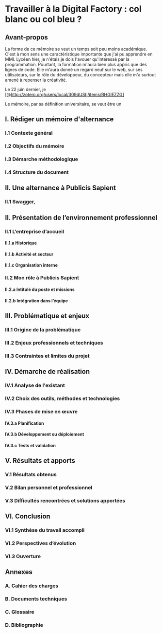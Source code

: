 # Travailler à la Digital Factory : col blanc ou col bleu ?
## Avant-propos
La forme de ce mémoire se veut un temps soit peu moins académique. C'est à mon sens une caractéristique importante que j'ai pu apprendre en MMI. Lycéen hier, je n'étais je dois l'avouer qu'intéressé par la programmation. Pourtant, la formation m'aura bien plus appris que des lignes de code. Elle m'aura donné un regard neuf sur le web, sur ses utilisateurs, sur le rôle du développeur, du concepteur mais elle m'a surtout amené à repenser la créativité. 

Le 22 juin dernier, je [@http://zotero.org/users/local/309dUStj/items/RHGIEZZG]









Le mémoire, par sa définition universitaire, se veut être un 










## I. Rédiger un mémoire d'alternance
### I.1 Contexte général  
### I.2 Objectifs du mémoire  
### I.3 Démarche méthodologique  
### I.4 Structure du document

## II. Une alternance à Publicis Sapient
### II.1 Swagger, 

## II. Présentation de l’environnement professionnel

### II.1 L’entreprise d’accueil  
#### II.1.a Historique  
#### II.1.b Activité et secteur  
#### II.1.c Organisation interne  

### II.2 Mon rôle à Publicis Sapient 
#### II.2.a Intitulé du poste et missions  
#### II.2.b Intégration dans l’équipe  

## III. Problématique et enjeux

### III.1 Origine de la problématique  
### III.2 Enjeux professionnels et techniques  
### III.3 Contraintes et limites du projet  

## IV. Démarche de réalisation

### IV.1 Analyse de l'existant  
### IV.2 Choix des outils, méthodes et technologies  
### IV.3 Phases de mise en œuvre  
#### IV.3.a Planification  
#### IV.3.b Développement ou déploiement  
#### IV.3.c Tests et validation  

## V. Résultats et apports

### V.1 Résultats obtenus  
### V.2 Bilan personnel et professionnel  
### V.3 Difficultés rencontrées et solutions apportées   

## VI. Conclusion

### VI.1 Synthèse du travail accompli  
### VI.2 Perspectives d’évolution  
### VI.3 Ouverture  

## Annexes

### A. Cahier des charges  
### B. Documents techniques  
### C. Glossaire  
### D. Bibliographie
